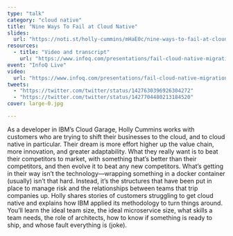 ```yaml
---
type: "talk"
category: "cloud native"
title: "Nine Ways To Fail at Cloud Native"
slides:
  url: "https://noti.st/holly-cummins/mHaE0c/nine-ways-to-fail-at-cloud-native"
resources:
  - title: "Video and transcript"
    url: "https://www.infoq.com/presentations/fail-cloud-native-migration/"
event: "InfoQ Live"
video:
  url: "https://www.infoq.com/presentations/fail-cloud-native-migration/"
tweets:
  - "https://twitter.com/twitter/status/1427630396926304272"
  - "https://twitter.com/twitter/status/1427704480213184520"
cover: large-0.jpg

---
```

As a developer in IBM’s Cloud Garage, Holly Cummins works with customers who are trying to shift their businesses to the cloud, and to cloud native in particular. Their dream is more effort higher up the value chain, more innovation, and greater adaptability. What they really want is to beat their competitors to market, with something that’s better than their competitors, and then evolve it to beat any new competitors. What’s getting in their way isn’t the technology—wrapping something in a docker container (usually) isn’t that hard. Instead, it’s the structures that have been put in place to manage risk and the relationships between teams that trip companies up.
Holly shares stories of customers struggling to get cloud native and explains how IBM applied its methodology to turn things around. You’ll learn the ideal team size, the ideal microservice size, what skills a team needs, the role of architects, how to know if something is ready to ship, and whose fault everything is (joke).